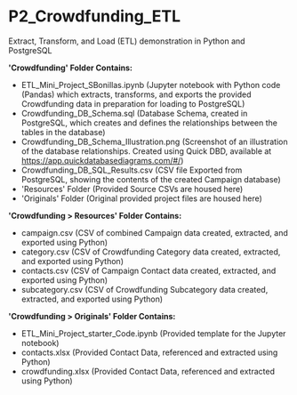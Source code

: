 # P2_Crowdfunding_ETL
Extract, Transform, and Load (ETL) demonstration in Python and PostgreSQL

**'Crowdfunding' Folder Contains:**
- ETL_Mini_Project_SBonillas.ipynb (Jupyter notebook with Python code (Pandas) which extracts, transforms, and exports the provided Crowdfunding data in preparation for loading to PostgreSQL)
- Crowdfunding_DB_Schema.sql (Database Schema, created in PostgreSQL, which creates and defines the relationships between the tables in the database)
- Crowdfunding_DB_Schema_Illustration.png (Screenshot of an illustration of the database relationships.  Created using Quick DBD, available at https://app.quickdatabasediagrams.com/#/)
- Crowdfunding_DB_SQL_Results.csv (CSV file Exported from PostgreSQL, showing the contents of the created Campaign database)
- 'Resources' Folder (Provided Source CSVs are housed here)
- 'Originals' Folder (Original provided project files are housed here)

**'Crowdfunding > Resources' Folder Contains:**
- campaign.csv (CSV of combined Campaign data created, extracted, and exported using Python)
- category.csv (CSV of Crowdfunding Category data created, extracted, and exported using Python)
- contacts.csv (CSV of Campaign Contact data created, extracted, and exported using Python)
- subcategory.csv (CSV of Crowdfunding Subcategory data created, extracted, and exported using Python)

**'Crowdfunding > Originals' Folder Contains:**
- ETL_Mini_Project_starter_Code.ipynb (Provided template for the Jupyter notebook)
- contacts.xlsx (Provided Contact Data, referenced and extracted using Python)
- crowdfunding.xlsx (Provided Contact Data, referenced and extracted using Python)